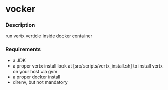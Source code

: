 vocker
======

### Description
  run vertx verticle inside docker container

### Requirements
  * a JDK
  * a proper vertx install
    look at [src/scripts/vertx_install.sh] to install vertx on your host via gvm
  * a proper docker install
  * direnv, but not mandatory 

